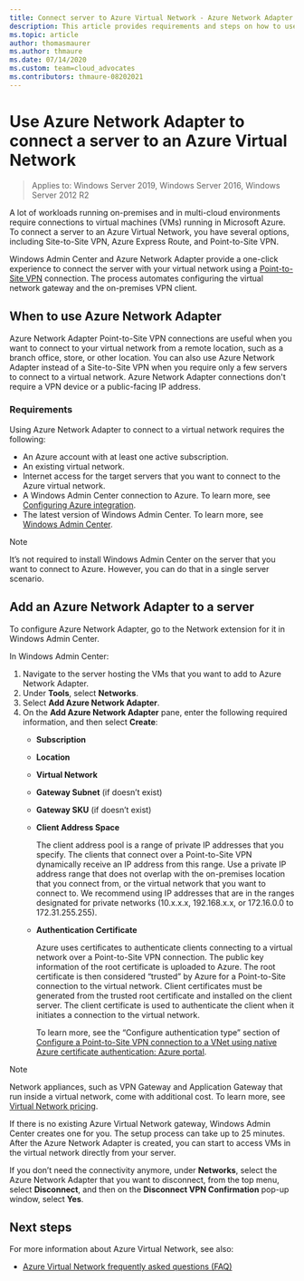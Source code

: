 ```yaml
---
title: Connect server to Azure Virtual Network - Azure Network Adapter
description: This article provides requirements and steps on how to use Azure Network Adapter to connect a server to an Azure Virtual Network.
ms.topic: article
author: thomasmaurer
ms.author: thmaure
ms.date: 07/14/2020
ms.custom: team=cloud_advocates
ms.contributors: thmaure-08202021
---
```


# Use Azure Network Adapter to connect a server to an Azure Virtual Network

>Applies to: Windows Server 2019, Windows Server 2016, Windows Server 2012 R2

A lot of workloads running on-premises and in multi-cloud environments require
connections to virtual machines (VMs) running in Microsoft Azure. To connect a
server to an Azure Virtual Network, you have several options, including
Site-to-Site VPN, Azure Express Route, and Point-to-Site VPN.

Windows Admin Center and Azure Network Adapter provide a one-click experience to
connect the server with your virtual network using a [Point-to-Site
VPN](/azure/vpn-gateway/vpn-gateway-howto-point-to-site-resource-manager-portal)
connection. The process automates configuring the virtual network gateway and the on-premises VPN client.

## When to use Azure Network Adapter
Azure Network Adapter Point-to-Site VPN connections are useful when you want to
connect to your virtual network from a remote location, such as a branch office,
store, or other location. You can also use Azure Network Adapter instead of a
Site-to-Site VPN when you require only a few servers to connect
to a virtual network. Azure Network Adapter connections don't require a VPN
device or a public-facing IP address.

### Requirements
Using Azure Network Adapter to connect to a virtual network requires the
following:
- An Azure account with at least one active subscription.
- An existing virtual network.
- Internet access for the target servers that you want to connect to the Azure virtual network.
- A Windows Admin Center connection to Azure.
  To learn more, see [Configuring Azure integration](/windows-server/manage/windows-admin-center/azure/azure-integration).
- The latest version of Windows Admin Center.
  To learn more, see [Windows Admin Center](https://www.microsoft.com/windows-server/windows-admin-center).

> [!NOTE]
> It’s not required to install Windows Admin Center on the server that you want to connect to Azure. However, you can do that in a single server scenario.

## Add an Azure Network Adapter to a server
To configure Azure Network Adapter, go to the Network extension for it in Windows Admin Center.

In Windows Admin Center:
1. Navigate to the server hosting the VMs that you want to add to Azure Network Adapter.
1. Under **Tools**, select **Networks**.
1. Select **Add Azure Network Adapter**.
1. On the **Add Azure Network Adapter** pane, enter the following required information, and then select **Create**:
    - **Subscription**
    - **Location**
    - **Virtual Network**
    - **Gateway Subnet** (if doesn’t exist)
    - **Gateway SKU** (if doesn’t exist)
    - **Client Address Space**

        The client address pool is a range of private IP addresses that you specify. The clients that connect over a Point-to-Site VPN dynamically receive an IP address from this range. Use a private IP address range that does not overlap with the on-premises location that you connect from, or the virtual network that you want to connect to. We recommend using IP addresses that are in the ranges designated for private networks (10.x.x.x, 192.168.x.x, or 172.16.0.0 to 172.31.255.255).

    - **Authentication Certificate**

        Azure uses certificates to authenticate clients connecting to a virtual network over a Point-to-Site VPN connection. The public key information of the root certificate is uploaded to Azure. The root certificate is then considered “trusted” by Azure for a Point-to-Site connection to the virtual network. Client certificates must be generated from the trusted root certificate and installed on the client server. The client certificate is used to authenticate the client when it initiates a connection to the virtual network.
    
        To learn more, see the “Configure authentication type” section of [Configure a Point-to-Site VPN connection to a VNet using native Azure certificate authentication: Azure portal](/azure/vpn-gateway/vpn-gateway-howto-point-to-site-resource-manager-portal).

> [!NOTE]
> Network appliances, such as VPN Gateway and Application Gateway that run inside a virtual network, come with additional cost. To learn more, see [Virtual Network pricing](https://azure.microsoft.com/pricing/details/virtual-network/).

If there is no existing Azure Virtual Network gateway, Windows Admin Center creates one for you. The setup process can take up to 25 minutes. After the Azure Network Adapter is created, you can start to access VMs in the virtual network directly from your server.

If you don’t need the connectivity anymore, under **Networks**, select the Azure Network Adapter that you want to disconnect, from the top menu, select **Disconnect**, and then on the **Disconnect VPN Confirmation** pop-up window, select **Yes**.

## Next steps
For more information about Azure Virtual Network, see also:

- [Azure Virtual Network frequently asked questions (FAQ)](/azure/virtual-network/virtual-networks-faq)
